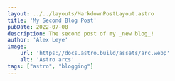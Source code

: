 ```yaml
---
layout: ../../layouts/MarkdownPostLayout.astro
title: 'My Second Blog Post'
pubDate: 2022-07-08
description: The second post of my _new blog_! 
author: 'Alex Leye'
image:
    url: 'https://docs.astro.build/assets/arc.webp'
    alt: 'Astro arcs'
tags: ["astro", "blogging"]
---
```

